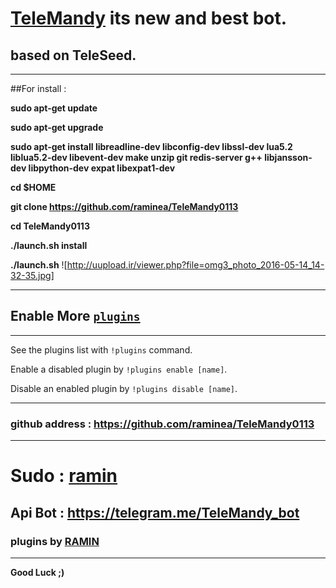 # [TeleMandy](https://telegram.me/TeleMandy) its new and best bot.
## based on TeleSeed.
___________________________________________________________
##For install : 

<b>sudo apt-get update</b>

<b>sudo apt-get upgrade</b>

<b>sudo apt-get install libreadline-dev libconfig-dev libssl-dev lua5.2 liblua5.2-dev libevent-dev make unzip git redis-server g++ libjansson-dev libpython-dev expat libexpat1-dev</b>

<b>cd $HOME</b>

<b>git clone https://github.com/raminea/TeleMandy0113</b>

<b>cd TeleMandy0113</b>

<b>./launch.sh install</b>

<b>./launch.sh</b>
![http://uupload.ir/viewer.php?file=omg3_photo_2016-05-14_14-32-35.jpg]
___________________________________________________________
## Enable More [`plugins`](https://github.com/raminea/TeleMandy0113/tree/master/plugins)
-----
See the plugins list with `!plugins` command.

Enable a disabled plugin by `!plugins enable [name]`.

Disable an enabled plugin by `!plugins disable [name]`.

___________________________________________________________
### github address : https://github.com/raminea/TeleMandy0113
___________________________________________________________
# Sudo : [ramin](https://telegram.me/raminea)
## Api Bot : **https://telegram.me/TeleMandy_bot**
### plugins by [RAMIN](https://telegram.me/raminea)
___________________________________________________________
**Good Luck ;)**
